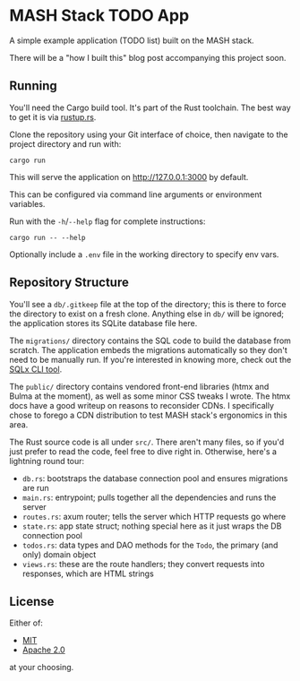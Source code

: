 # MASH Stack TODO App

A simple example application (TODO list) built on the MASH stack.

There will be a "how I built this" blog post accompanying this project soon.

## Running

You'll need the Cargo build tool. It's part of the Rust toolchain.
The best way to get it is via [rustup.rs](https://rustup.rs/).

Clone the repository using your Git interface of choice, then navigate to the
project directory and run with:

```
cargo run
```

This will serve the application on http://127.0.0.1:3000 by default.

This can be configured via command line arguments or environment variables.

Run with the `-h`/`--help` flag for complete instructions:

```
cargo run -- --help
```

Optionally include a `.env` file in the working directory to specify env vars.

## Repository Structure

You'll see a `db/.gitkeep` file at the top of the directory; this is there to force the
directory to exist on a fresh clone.
Anything else in `db/` will be ignored; the application stores its SQLite database file here.

The `migrations/` directory contains the SQL code to build the database from scratch.
The application embeds the migrations automatically so they don't need to be manually run.
If you're interested in knowing more, check out the [SQLx CLI tool](https://github.com/launchbadge/sqlx/tree/main/sqlx-cli).

The `public/` directory contains vendored front-end libraries (htmx and Bulma at the moment), as well as some minor CSS tweaks I wrote.
The htmx docs have a good writeup on reasons to reconsider CDNs.
I specifically chose to forego a CDN distribution to test MASH stack's ergonomics in this area.

The Rust source code is all under `src/`.
There aren't many files, so if you'd just prefer to read the code, feel free to dive right in.
Otherwise, here's a lightning round tour:

- `db.rs`: bootstraps the database connection pool and ensures migrations are run
- `main.rs`: entrypoint; pulls together all the dependencies and runs the server
- `routes.rs`: axum router; tells the server which HTTP requests go where
- `state.rs`: app state struct; nothing special here as it just wraps the DB connection pool
- `todos.rs`: data types and DAO methods for the `Todo`, the primary (and only) domain object
- `views.rs`: these are the route handlers; they convert requests into responses, which are HTML strings

## License

Either of:

- [MIT](./LICENSE-MIT)
- [Apache 2.0](./LICENSE-Apache)

at your choosing.

